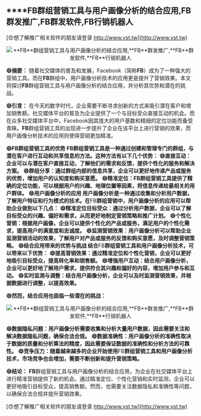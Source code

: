 ## ****FB**群组营销工具与用户画像分析的结合应用,**FB**群发推广,**FB**群发软件,**FB**行销机器人**

[😍想了解推广相关软件的朋友请登录 http://www.vst.tw](http://www.vst.tw)

 <center><img src="https://vst.tw/MP4/tuiguang/png/0.png" alt="**FB**群组营销工具与用户画像分析的结合应用,**FB**群发推广,**FB**群发软件,**FB**行销机器人"></center>

**😄摘要：**
随着社交媒体的普及和发展，Facebook（简称**FB**）成为了一种强大的营销工具。而在**FB**群组中，用户画像分析技术的应用更是提升了营销效果。本文将探讨**FB**群组营销工具与用户画像分析的结合应用，并分析其优势和潜在的挑战。

**😄引言：**
在今天的数字时代，企业需要不断寻求创新的方式来吸引潜在客户和增加销售额。社交媒体平台的普及为企业提供了一个与目标受众直接互动的机会。而在众多社交媒体平台中，Facebook因其庞大的用户基数和精细的定位功能而备受青睐。**FB**群组营销工具的出现进一步提升了企业在该平台上进行营销的效果，而用户画像分析技术的应用则使得营销更加精准。

**😄**FB**群组营销工具的优势 **FB**群组营销工具是一种通过创建和管理专门的群组，与潜在客户进行互动和共享信息的方法。这种方法有以下几个优势：**
**😄直接互动：企业可以与潜在客户直接互动，了解他们的需求和反馈，提供个性化的服务和解决方案。**
**😄群组分享：通过群组内部的信息共享，企业可以更好地传递产品或服务的优势，增加用户的认知度和购买意愿。**
**😄精准定位：**FB**群组营销工具提供了精确的定位功能，可以根据用户的兴趣、地理位置等因素，将信息传递给最相关的用户群体。**
**😄用户画像分析的应用 用户画像分析是一种通过收集和分析用户数据，了解用户特征和行为模式的技术。在**FB**群组营销中，用户画像分析的应用可以帮助企业做到以下几点：**
**😄精准定位目标受众：通过分析用户数据，企业可以了解目标受众的兴趣、偏好和需求，从而更好地制定营销策略和推广计划。**
**😄个性化营销：根据用户画像，企业可以提供个性化的产品或服务，满足用户的个性化需求，提高用户的满意度和忠诚度。**
**😄监测营销效果：用户画像分析可以帮助企业监测营销活动的效果，了解用户对产品或服务的反馈和购买意愿，及时调整营销策略。**
**😄结合应用带来的优势与挑战 结合**FB**群组营销工具和用户画像分析技术，可以带来以下优势：**
**😄提高营销效果：通过精准定位和个性化营销，企业可以更好地吸引目标受众，提高转化率和销售额。**
**😄增强用户互动：结合用户画像分析，企业可以更好地了解用户需求，提供符合其兴趣和偏好的内容，增加用户参与和互动。**
**😄实时监测与调整：结合用户画像分析，企业可以及时监测营销效果，并根据数据进行调整，以提高效果。**

**😄然而，结合应用也面临一些潜在的挑战：**

 <center><img src="https://vst.tw/MP4/tuiguang/png/3.png" alt="**FB**群组营销工具与用户画像分析的结合应用,**FB**群发推广,**FB**群发软件,**FB**行销机器人"></center>

**😄数据隐私问题：用户画像分析需要收集和分析大量用户数据，因此需要关注和解决数据隐私问题，确保合法合规。**
**😄数据准确性：用户画像分析的准确性取决于数据的质量和分析算法的精度，因此需要保证数据的准确性和分析方法的可靠性。**
**😄竞争压力：随着越来越多的企业开始使用**FB**群组营销工具和用户画像分析技术，市场竞争也会增加，需要不断创新和提升营销策略。**

**😄结论：**
**FB**群组营销工具与用户画像分析的结合应用，为企业在社交媒体平台上进行精准营销提供了新的机会。通过精准定位、个性化营销和实时监测，企业可以更好地吸引目标受众，提高销售额。然而，也需要关注数据隐私和准确性等问题，以确保合法合规并提升营销效果。

[😍想了解推广相关软件的朋友请登录 http://www.vst.tw](http://www.vst.tw)



